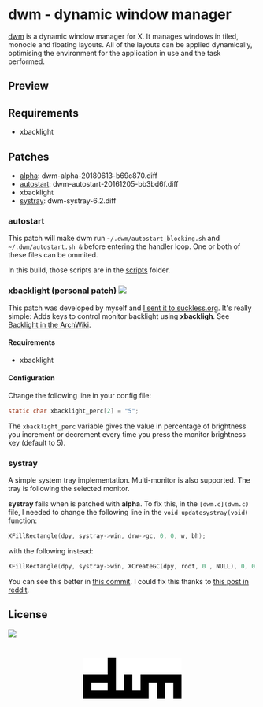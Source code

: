# dwm - dynamic window manager
[dwm](https://dwm.suckless.org/) is a dynamic window manager for X. It manages windows in tiled, monocle and floating layouts. All of the layouts can be applied dynamically, optimising the environment for the application in use and the task performed.

## Preview

## Requirements
- xbacklight

## Patches

- [alpha](https://dwm.suckless.org/patches/alpha/): 
dwm-alpha-20180613-b69c870.diff
- [autostart](https://dwm.suckless.org/patches/autostart/): dwm-autostart-20161205-bb3bd6f.diff
- xbacklight
- [systray](https://dwm.suckless.org/patches/systray/): dwm-systray-6.2.diff

### autostart
This patch will make dwm run `~/.dwm/autostart_blocking.sh` and `~/.dwm/autostart.sh &` before entering the handler loop. One or both of these files can be ommited.

In this build, those scripts are in the [scripts](scripts/) folder.

### xbacklight (personal patch)         ![](https://img.shields.io/github/v/release/FernandezGFG/dwm?label=xbacklight%20patch)

This patch was developed by myself and [I sent it to suckless.org](https://lists.suckless.org/hackers/2004/17188.html). It's really simple: Adds keys to control monitor backlight using **xbackligh**. See [Backlight in the ArchWiki](https://wiki.archlinux.org/index.php/backlight).

#### Requirements
- xbacklight

#### Configuration
Change the following line in your config file:

```c
static char xbacklight_perc[2] = "5";
```

The `xbacklight_perc` variable gives the value in percentage of brightness you increment or decrement every time you press the monitor brightness key (default to 5).

### systray
A simple system tray implementation. Multi-monitor is also supported. The tray is following the selected monitor.

**systray** fails when is patched with **alpha**. To fix this, in the `[dwm.c](dwm.c)` file, I needed to change the following line in the `void updatesystray(void)` function:

```c
XFillRectangle(dpy, systray->win, drw->gc, 0, 0, w, bh);
```

with the following instead:

```c
XFillRectangle(dpy, systray->win, XCreateGC(dpy, root, 0 , NULL), 0, 0, w, bh);
```

You can see this better in [this commit](https://github.com/FernandezGFG/dwm/commit/490cb88e0216466442ed1b96ad9ef5badf6a1596). I could fix this thanks to [this post in reddit](https://www.reddit.com/r/dwm/comments/aqlicx/question_does_anyone_here_have_a_working_combined/).

## License

![](https://img.shields.io/github/license/FernandezGFG/dwm)

<h1 align="center">
        <img width="200" src="dwm.png" alt="dwm">
        <br>
</h1>
